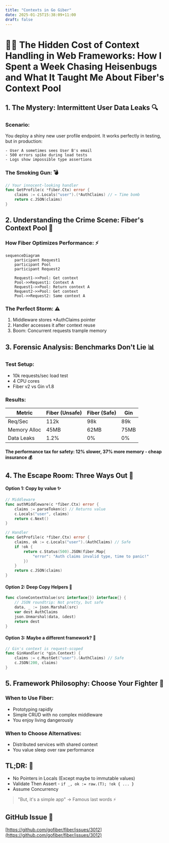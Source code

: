 ```yaml
---
title: "Contexts in Go Giber"
date: 2025-01-25T15:38:09+11:00
draft: false
---
```


# 🕵️‍♂️ The Hidden Cost of Context Handling in Web Frameworks: How I Spent a Week Chasing Heisenbugs and What It Taught Me About Fiber's Context Pool

## 1. The Mystery: Intermittent User Data Leaks 🔍

### Scenario:
You deploy a shiny new user profile endpoint. It works perfectly in testing, but in production:

```
- User A sometimes sees User B's email  
- 500 errors spike during load tests  
- Logs show impossible type assertions
```

### The Smoking Gun: 💣

```go
// Your innocent-looking handler
func GetProfile(c *fiber.Ctx) error {
    claims := c.Locals("user").(*AuthClaims) // ← Time bomb
    return c.JSON(claims)
}
```


## 2. Understanding the Crime Scene: Fiber's Context Pool 🔬

### How Fiber Optimizes Performance: ⚡

```mermaid
sequenceDiagram
    participant Request1
    participant Pool
    participant Request2
    
    Request1->>Pool: Get context
    Pool->>Request1: Context A
    Request1->>Pool: Return context A
    Request2->>Pool: Get context
    Pool->>Request2: Same context A
```

### The Perfect Storm: ⚠️
1. Middleware stores *AuthClaims pointer
2. Handler accesses it after context reuse
3. Boom: Concurrent requests trample memory




## 3. Forensic Analysis: Benchmarks Don't Lie 📊

### Test Setup:
- 10k requests/sec load test
- 4 CPU cores
- Fiber v2 vs Gin v1.8

### Results:
| Metric | Fiber (Unsafe) | Fiber (Safe) | Gin |
|--------------|----------------|--------------|-------|
| Req/Sec | 112k | 98k | 89k |
| Memory Alloc | 45MB | 62MB | 75MB |
| Data Leaks | 1.2% | 0% | 0% |

#### The performance tax for safety: 12% slower, 37% more memory - cheap insurance 💰


## 4. The Escape Room: Three Ways Out 🚪

#### Option 1: Copy by value ✨

```go
// Middleware
func authMiddleware(c *fiber.Ctx) error {
    claims := parseToken(c) // Returns value
    c.Locals("user", claims)
    return c.Next()
}

// Handler
func GetProfile(c *fiber.Ctx) error {
    claims, ok := c.Locals("user").(AuthClaims) // Safe
    if !ok {
        return c.Status(500).JSON(fiber.Map{
            "error": "Auth claims invalid type, time to panic!"
        })
    }
    return c.JSON(claims)
}
```

#### Option 2: Deep Copy Helpers 🔄

```go
func cloneContextValue(src interface{}) interface{} {
    // JSON roundtrip: Not pretty, but safe
    data, _ := json.Marshal(src)
    var dest AuthClaims
    json.Unmarshal(data, &dest)
    return dest
}
```

#### Option 3: Maybe a different framework? 🤔

```go
// Gin's context is request-scoped
func GinHandler(c *gin.Context) {
    claims := c.MustGet("user").(AuthClaims) // Safe
    c.JSON(200, claims)
}
```


## 5. Framework Philosophy: Choose Your Fighter 🥊

### When to Use Fiber:
- Prototyping rapidly
- Simple CRUD with no complex middleware
- You enjoy living dangerously

### When to Choose Alternatives:
- Distributed services with shared context
- You value sleep over raw performance

## TL;DR: 📝

- No Pointers in Locals (Except maybe to immutable values)
- Validate Then Assert - `if _, ok := raw.(T); !ok { ... }`
- Assume Concurrency 
> "But, it's  a simple app" -> Famous last words ⚡

## GitHub Issue 🐛

[https://github.com/gofiber/fiber/issues/3012](https://github.com/gofiber/fiber/issues/3012)

